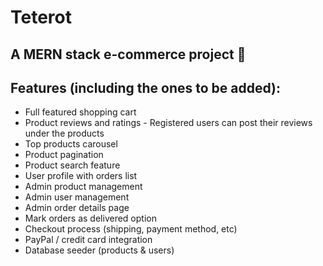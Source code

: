 # Teterot
## A MERN stack e-commerce project 🛒

## Features (including the ones to be added):

- Full featured shopping cart
- Product reviews and ratings - Registered users can post their reviews under the products
- Top products carousel
- Product pagination
- Product search feature
- User profile with orders list
- Admin product management
- Admin user management
- Admin order details page
- Mark orders as delivered option
- Checkout process (shipping, payment method, etc)
- PayPal / credit card integration
- Database seeder (products & users)
